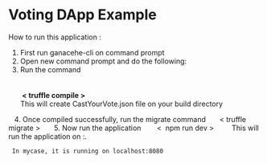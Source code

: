 # Voting DApp Example

How to run this application :
  1. First run ganacehe-cli on command prompt
  2. Open new command prompt and do the following:
  3. Run the command  
      </br></br>
      <b> < truffle compile >  </b>
    
    This will create CastYourVote.json file on your build directory
    
    4. Once compiled successfully, run the migrate command
       < truffle migrate >
      
     5. Now run the application
        <  npm run dev >
        
     This will run the application on <host>:<port>. 
     
     
     In mycase, it is running on localhost:8080
     
     
  
  
